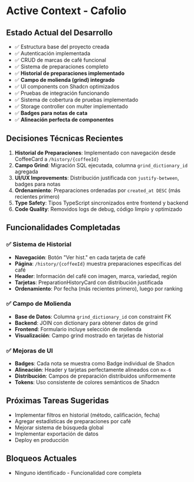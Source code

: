 # Active Context - Cafolio

## Estado Actual del Desarrollo
- ✅ Estructura base del proyecto creada
- ✅ Autenticación implementada
- ✅ CRUD de marcas de café funcional
- ✅ Sistema de preparaciones completo
- ✅ **Historial de preparaciones implementado**
- ✅ **Campo de molienda (grind) integrado**
- ✅ UI components con Shadcn optimizados
- ✅ Pruebas de integración funcionando
- ✅ Sistema de cobertura de pruebas implementado
- ✅ Storage controller con multer implementado
- ✅ **Badges para notas de cata**
- ✅ **Alineación perfecta de componentes**

## Decisiones Técnicas Recientes
1. **Historial de Preparaciones**: Implementado con navegación desde CoffeeCard a `/history/{coffeeId}`
2. **Campo Grind**: Migración SQL ejecutada, columna `grind_dictionary_id` agregada
3. **UI/UX Improvements**: Distribución justificada con `justify-between`, badges para notas
4. **Ordenamiento**: Preparaciones ordenadas por `created_at DESC` (más recientes primero)
5. **Type Safety**: Tipos TypeScript sincronizados entre frontend y backend
6. **Code Quality**: Removidos logs de debug, código limpio y optimizado

## Funcionalidades Completadas
### ✅ Sistema de Historial
- **Navegación**: Botón "Ver hist." en cada tarjeta de café
- **Página**: `/history/{coffeeId}` muestra preparaciones específicas del café
- **Header**: Información del café con imagen, marca, variedad, región
- **Tarjetas**: PreparationHistoryCard con distribución justificada
- **Ordenamiento**: Por fecha (más recientes primero), luego por ranking

### ✅ Campo de Molienda
- **Base de Datos**: Columna `grind_dictionary_id` con constraint FK
- **Backend**: JOIN con dictionary para obtener datos de grind
- **Frontend**: Formulario incluye selección de molienda
- **Visualización**: Campo grind mostrado en tarjetas de historial

### ✅ Mejoras de UI
- **Badges**: Cada nota se muestra como Badge individual de Shadcn
- **Alineación**: Header y tarjetas perfectamente alineados con `mx-6`
- **Distribución**: Campos de preparación distribuidos uniformemente
- **Tokens**: Uso consistente de colores semánticos de Shadcn

## Próximas Tareas Sugeridas
- Implementar filtros en historial (método, calificación, fecha)
- Agregar estadísticas de preparaciones por café
- Mejorar sistema de búsqueda global
- Implementar exportación de datos
- Deploy en producción

## Bloqueos Actuales
- Ninguno identificado - Funcionalidad core completa